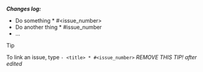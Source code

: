 **_Changes log:_**

- Do something * #<issue_number>
- Do another thing * #issue_number
- ...

> [!TIP]
> To link an issue, type `- <title> * #<issue_number>`
> _REMOVE THIS TIP! after edited_
